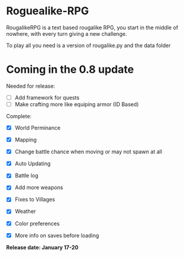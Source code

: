 # Roguealike-RPG
RougalikeRPG is a text based rougalike RPG, you start in the middle of nowhere, with every turn giving a new challenge.

To play all you need is a version of rougalike.py and the data folder


# Coming in the 0.8 update
Needed for release:

- [ ] Add framework for quests
- [ ] Make crafting more like equiping armor (ID Based)

Complete:
- [x] World Perminance
- [x] Mapping
- [x] Change battle chance when moving or may not spawn at all
- [x] Auto Updating
- [x] Battle log
- [x] Add more weapons
- [x] Fixes to Villages
- [x] Weather
- [x] Color preferences
- [x] More info on saves before loading


__Release date:  January 17-20__
